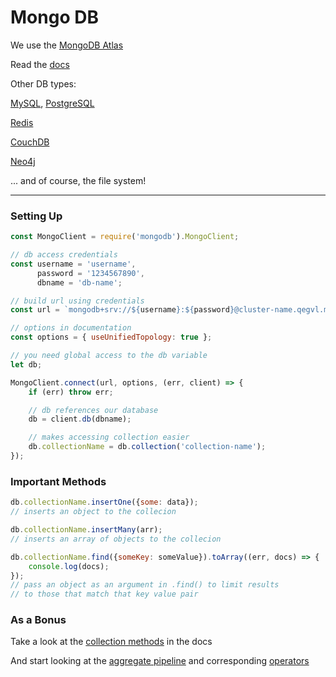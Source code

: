 # Mongo DB

We use the [MongoDB Atlas](https://www.mongodb.com/cloud)

Read the [docs]()

Other DB types:

[MySQL](https://www.mysql.com/), [PostgreSQL](https://www.postgresql.org/)

[Redis](https://redis.io/)

[CouchDB](https://couchdb.apache.org/)

[Neo4j](https://neo4j.com/)

... and of course, the file system!

***

### Setting Up

```js
const MongoClient = require('mongodb').MongoClient;

// db access credentials
const username = 'username',
      password = '1234567890',
      dbname = 'db-name';

// build url using credentials
const url = `mongodb+srv://${username}:${password}@cluster-name.qegvl.mongodb.net/${dbname}`;

// options in documentation
const options = { useUnifiedTopology: true };

// you need global access to the db variable
let db;

MongoClient.connect(url, options, (err, client) => {
    if (err) throw err;

    // db references our database
    db = client.db(dbname);

    // makes accessing collection easier
    db.collectionName = db.collection('collection-name');
});
```


### Important Methods


```js
db.collectionName.insertOne({some: data});
// inserts an object to the collecion

db.collectionName.insertMany(arr);
// inserts an array of objects to the collecion

db.collectionName.find({someKey: someValue}).toArray((err, docs) => {
    console.log(docs);
});
// pass an object as an argument in .find() to limit results
// to those that match that key value pair
```

### As a Bonus

Take a look at the [collection methods](https://docs.mongodb.com/manual/reference/method/js-collection/) in the docs

And start looking at the [aggregate pipeline](https://docs.mongodb.com/manual/reference/method/db.collection.aggregate/) and corresponding [operators](https://docs.mongodb.com/manual/reference/operator/aggregation-pipeline/)


